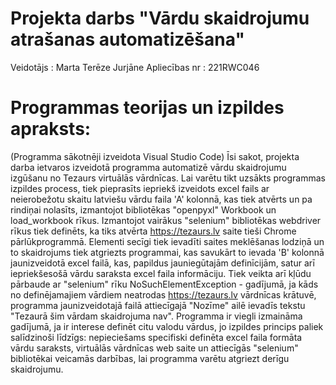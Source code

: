 # Projekta darbs "Vārdu skaidrojumu atrašanas automatizēšana"
Veidotājs : Marta Terēze Jurjāne
Apliecības nr : 221RWC046 

# Programmas teorijas un izpildes apraksts:
(Programma sākotnēji izveidota Visual Studio Code)
Īsi sakot, projekta darba ietvaros izveidotā programma automatizē vārdu skaidrojumu izgūšanu no Tezaurs virtuālās vārdnīcas. Lai varētu tikt uzsākts programmas izpildes process, tiek pieprasīts iepriekš izveidots excel fails ar neierobežotu skaitu latviešu vārdu faila 'A' kolonnā, kas tiek atvērts un pa rindiņai nolasīts, izmantojot bibliotēkas "openpyxl" Workbook un load_workbook rīkus. Izmantojot vairākus "selenium" bibliotēkas webdriver rīkus tiek definēts, ka tiks atvērta https://tezaurs.lv saite tieši Chrome pārlūkprogrammā. Elementi secīgi tiek ievadīti saites meklēšanas lodziņā un to skaidrojums tiek atgriezts programmai,  kas savukārt to ievada 'B' kolonnā jaunizveidotā excel failā, kas, papildus jauniegūtajām definīcijām, satur arī iepriekšesošā vārdu saraksta excel faila informāciju. Tiek veikta arī kļūdu pārbaude ar "selenium" rīku NoSuchElementException - gadījumā, ja kāds no definējamajiem vārdiem neatrodas https://tezaurs.lv vārdnīcas krātuvē, programma jaunizveidotajā failā attiecīgajā "Nozīme" ailē ievadīs tekstu "Tezaurā šim vārdam skaidrojuma nav".
Programma ir viegli izmaināma gadījumā, ja ir interese definēt citu valodu vārdus, jo izpildes princips paliek salīdzinoši līdzīgs: nepieciešams specifiski definēta excel faila formāta vārdu saraksts, virtuālās vārdnīcas web saite un attiecīgās "selenium" bibliotēkai veicamās darbības, lai programma varētu atgriezt derīgu skaidrojumu.
